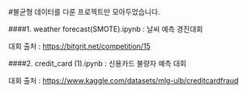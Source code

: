 #불균형 데이터를 다룬 프로젝트만 모아두었습니다.

####1. weather forecast(SMOTE).ipynb : 날씨 예측 경진대회

대회 출처 : https://bitgrit.net/competition/15

####2. credit_card (1).ipynb : 신용카드 불량자 예측 대회

대회 출처 : https://www.kaggle.com/datasets/mlg-ulb/creditcardfraud

